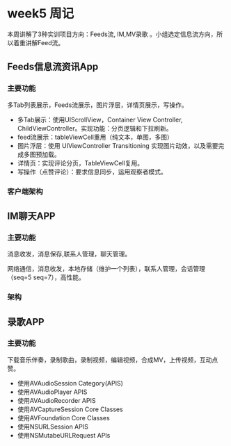 # week5 周记
本周讲解了3种实训项目方向：Feeds流, IM,MV录歌 。小组选定信息流方向，所以着重讲解Feed流。

## Feeds信息流资讯App

### 主要功能
多Tab列表展示，Feeds流展示，图片浮层，详情页展示，写操作。

* 多Tab展示：使用UIScrollView，Container View Controller, ChildViewController。实现功能：分页逻辑和下拉刷新。
* feed流展示：tableViewCell重用（纯文本，单图，多图）
* 图片浮层：使用 UIViewController Transitioning 实现图片动效，以及需要完成多图预加载。
* 详情页：实现评论分页，TableViewCell复用。
* 写操作（点赞评论）：要求信息同步，运用观察者模式。

### 客户端架构


## IM聊天APP

### 主要功能
消息收发，消息保存,联系人管理，聊天管理。

网络通信，消息收发，本地存储（维护一个列表），联系人管理，会话管理（seq=5 seq=7），高性能。

### 架构

## 录歌APP

### 主要功能

下载音乐伴奏，录制歌曲，录制视频，编辑视频，合成MV，上传视频，互动点赞。

* 使用AVAudioSession Category(APIS)
* 使用AVAudioPlayer APIS
* 使用AVAudioRecorder APIS
* 使用AVCaptureSession Core Classes
* 使用AVFoundation Core Classes
* 使用NSURLSession APIS
* 使用NSMutabeURLRequest APIs




